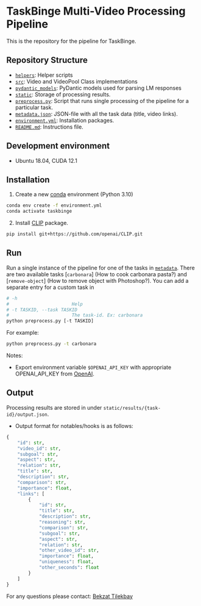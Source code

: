 # TaskBinge Multi-Video Processing Pipeline

This is the repository for the pipeline for TaskBinge.

## Repository Structure

- [`helpers`](/helpers/): Helper scripts
- [`src`](/src/): Video and VideoPool Class implementations
- [`pydantic_models`](/pydantic_models/): PyDantic models used for parsing LM responses
- [`static`](/static/): Storage of processing results. 
- [`preprocess.py`](/preprocess.py): Script that runs single processing of the pipeline for a particular task.
- [`metadata.json`](/metadata.json/): JSON-file with all the task data (title, video links).
- [`environment.yml`](/environment.yml): Installation packages.
- [`README.md`](/README.md): Instructions file.

## Development environment

-   Ubuntu 18.04, CUDA 12.1

## Installation

1. Create a new [conda](https://docs.conda.io/en/latest/) environment (Python 3.10)

```bash
conda env create -f environment.yml
conda activate taskbinge
```

2. Install [CLIP](https://github.com/openai/CLIP) package.
```bash
pip install git+https://github.com/openai/CLIP.git
```

## Run

Run a single instance of the pipeline for one of the tasks in [`metadata`](/metadata/). There are two available tasks [`carbonara`] (How to cook carbonara pasta?) and [`remove-object`] (How to remove object with Photoshop?). You can add a separate entry for a custom task in 
```bash
# -h
#                       Help
# -t TASKID, --task TASKID
#                       The task-id. Ex: carbonara
python preprocess.py [-t TASKID]
```

For example:
```bash
python preprocess.py -t carbonara
```

Notes:
- Export environment variable `$OPENAI_API_KEY` with appropriate OPENAI_API_KEY from [OpenAI](https://openai.com/).

## Output

Processing results are stored in under `static/results/{task-id}/output.json`.

- Output format for notables/hooks is as follows:
```python
{
    "id": str,
    "video_id": str,
    "subgoal": str,
    "aspect": str,
    "relation": str,
    "title": str,
    "description": str,
    "comparison": str,
    "importance": float,
    "links": [
        {
            "id": str,
            "title": str,
            "description": str,
            "reasoning": str,
            "comparison": str,
            "subgoal": str,
            "aspect": str,
            "relation": str,
            "other_video_id": str,
            "importance": float,
            "uniqueness": float,
            "other_seconds": float
        }
    ]
}
```

For any questions please contact: [Bekzat Tilekbay](mailto:tlekbay.b@gmail.com)